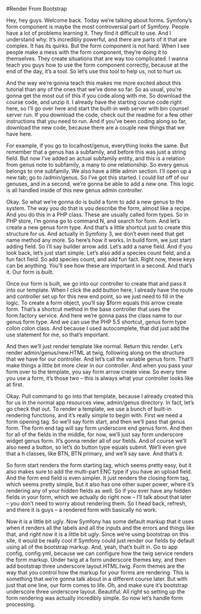 #Render From Bootstrap

Hey, hey guys. Welcome back. Today we’re talking about forms. Symfony’s form component is maybe the most controversial part of Symfony. People have a lot of problems learning it. They find it difficult to use. And I understand why. It’s incredibly powerful, and there are parts of it that are complex. It has its quirks. But the form component is not hard. When I see people make a mess with the form component, they’re doing it to themselves. They create situations that are way too complicated. I wanna teach you guys how to use the form component correctly, because at the end of the day, it’s a tool. So let’s use this tool to help us, not to hurt us. 

And the way we’re gonna teach this makes me more excited about this tutorial than any of the ones that we’ve done so far. So as usual, you’re gonna get the most out of this if you code along with me. So download the course code, and unzip it. I already have the starting course code right here, so I’ll go over here and start the built-in web server with bin counsel server run. If you download the code, check out the readme for a few other instructions that you need to run. And if you’ve been coding along so far, download the new code, because there are a couple new things that we have here.

For example, if you go to localhost/genus, everything looks the same. But remember that a genus has a subfamily, and before this was just a string field. But now I’ve added an actual subfamily entity, and this is a relation from genus note to subfamily, a many to one relationship. So every genus belongs to one subfamily. We also have a little admin section. I’ll open up a new tab; go to /admin/genus. So I’ve got this started. I could list off of our genuses, and in a second, we’re gonna be able to add a new one. This logic is all handled inside of this new genus admin controller.

Okay. So what we’re gonna do is build a form to add a new genus to the system. The way you do that is you describe the form, almost like a recipe. And you do this in a PHP class. These are usually called form types. So in PHP store, I’m gonna go to command N, and search for form. And let’s create a new genus form type. And that’s a little shortcut just to create this structure for us. And actually in Symfony 3, we don’t even need that get name method any more. So here’s how it works. In build form, we just start adding field. So I’ll say builder arrow add. Let’s add a name field. And if you look back, let’s just start simple. Let’s also add a species count field, and a fun fact field. So add species count, and add fun fact. Right now, these keys can be anything. You’ll see how these are important in a second. And that’s it. Our form is built.

Once our form is built, we go into our controller to create that and pass it into our template. When I click the add button here, I already have the route and controller set up for this new end point, so we just need to fill in the logic. To create a form object, you’ll say $form equals this arrow create form. That’s a shortcut method in the base controller that uses the form.factory service. And here we’re gonna pass the class name to our genus form type. And we can use the PHP 5.5 shortcut, genus form type colon colon class. And because I used autocomplete, that did just add the use statement for me, so that’s important.

And then we’ll just render template like normal. Return this render. Let’s render admin/genus/new.HTML at twig, following along on the structure that we have for our controller. And let’s call the variable genus form. That’ll make things a little bit more clear in our controller. And when you pass your form over to the template, you say form arrow create view. So every time you use a form, it’s those two – this is always what your controller looks like at first. 

Okay. Pull command to go into that template, because I already created this for us in the normal app resources view, admin/genus directory. In fact, let’s go check that out. To render a template, we use a bunch of built-in rendering functions, and it’s really simple to begin with. First we need a form opening tag. So we’ll say form start, and then we’ll pass that genus form. The form end tag will say form underscore end genus form. And then for all of the fields in the middle, for now, we’ll just say form underscore widget genus form. It’s gonna render all of our fields. And of course we’ll also need a button, so let’s do button type equals submit. We’ll even give that a h classes, like BTN, BTN primary, and we’ll say save. And that’s it.

So form start renders the form starting tag, which seems pretty easy, but it also makes sure to add the multi-part ENC type if you have an upload field. And the form end field is even simpler. It just renders the closing form tag, which seems pretty simple, but it also has one other super power, where it’s rendering any of your hidden fields as well. So if you ever have any hidden fields in your form, which we actually do right now – I’ll talk about that later – you don’t need to worry about rendering them. So I head back, refresh, and there it is guys – a rendered form with basically no work.

Now it is a little bit ugly. Now Symfony has some default markup that it uses when it renders all the labels and all the inputs and the errors and things like that, and right now it is a little bit ugly. Since we’re using bootstrap on this site, it would be really cool if Symfony could just render our fields by default using all of the bootstrap markup. And, yeah, that’s built in. Go to app config, config.yml, because we can configure how the twig service renders the form markup. Under twig at a form underscore themes key, and then add bootstrap three underscore layout.HTML.twig. Form themes are the way that you control how the markup for your forms are rendering. This is something that we’re gonna talk about in a different course later. But with just that one line, our form comes to life. Oh, and make sure it’s bootstrap underscore three underscore layout. Beautiful. All right so setting up the form rendering was actually incredibly simple. So now let’s handle form processing.
